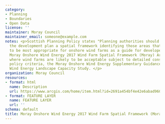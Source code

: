 ```yaml
---
category:
- Planning
- Boundaries
- Open Data
license: ''
maintainer: Moray Council
maintainer_email: someone@example.com
notes: <p>Scottish Planning Policy states "Planning authorities should set out in
  the development plan a spatial framework identifying those areas that are likely
  to be most appropriate for onshore wind farms as a guide for developers and communities".
  Moray Onshore Wind Energy 2017 Wind Farm Spatial Framework (Moray) Areas with Potential
  where wind farms are likely to be acceptable subject to detailed consideration against
  policy criteria, the Moray Onshore Wind Energy Supplementary Guidance and the Moray
  Wind Energy Landscape Capacity Study. </p>
organization: Moray Council
resources:
- format: html
  name: Description
  url: https://www.arcgis.com/home/item.html?id=2691a454bf4e42e6abad960af1ce4cca
- format: FEATURE LAYER
  name: FEATURE LAYER
  url: ''
schema: default
title: Moray Onshore Wind Energy 2017 Wind Farm Spatial Framework (Moray)
---
```

